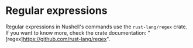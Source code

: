 # Regular expressions

Regular expressions in Nushell's commands use the `rust-lang/regex` crate. If you want to know more, check the crate documentation: "[regex]<https://github.com/rust-lang/regex>".
